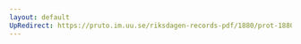 ```yaml
---
layout: default
UpRedirect: https://pruto.im.uu.se/riksdagen-records-pdf/1880/prot-1880--fk--011/prot-1880--fk--011_029.pdf
---
```

